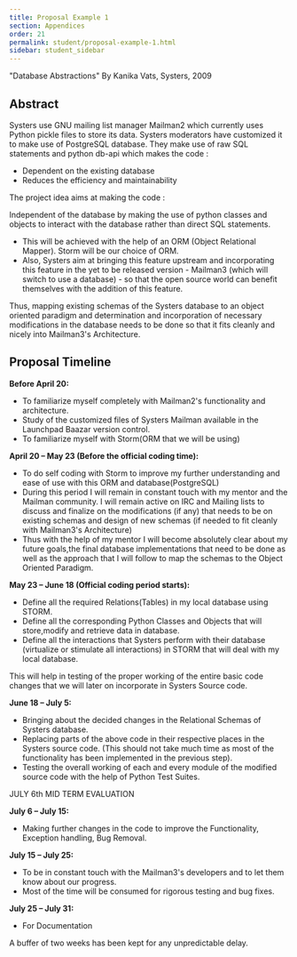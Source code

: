 ```yaml
---
title: Proposal Example 1
section: Appendices
order: 21
permalink: student/proposal-example-1.html
sidebar: student_sidebar
---
```


"Database Abstractions" By Kanika Vats, Systers, 2009


## Abstract

Systers use GNU mailing list manager Mailman2 which currently uses Python pickle files to store its data. Systers moderators have customized it to make use of PostgreSQL database. They make use of raw SQL statements and python db-api which makes the code :

*   Dependent on the existing database
*   Reduces the efficiency and maintainability

The project idea aims at making the code :

Independent of the database by making the use of python classes and objects to interact with the database rather than direct SQL statements.

*   This will be achieved with the help of an ORM (Object Relational Mapper). Storm will be our choice of ORM.
*   Also, Systers aim at bringing this feature upstream and incorporating this feature in the yet to be released version - Mailman3 (which will switch to use a database) - so that the open source world can benefit themselves with the addition of this feature.

Thus, mapping existing schemas of the Systers database to an object oriented paradigm and determination and incorporation of necessary modifications in the database needs to be done so that it fits cleanly and nicely into Mailman3's Architecture.


## Proposal Timeline

**Before April 20:**

*   To familiarize myself completely with Mailman2's functionality and architecture.
*   Study of the customized files of Systers Mailman available in the Launchpad Baazar version control.
*   To familiarize myself with Storm(ORM that we will be using)

**April 20 – May 23 (Before the official coding time):**

*   To do self coding with Storm to improve my further understanding and ease of use with this ORM and database(PostgreSQL)
*   During this period I will remain in constant touch with my mentor and the Mailman community. I will remain active on IRC and Mailing lists to discuss and finalize on the modifications (if any) that needs to be on existing schemas and design of new schemas (if needed to fit cleanly with Mailman3's Architecture)
*   Thus with the help of my mentor I will become absolutely clear about my future goals,the final database implementations that need to be done as well as the approach that I will follow to map the schemas to the Object Oriented Paradigm.

**May 23 – June 18 (Official coding period starts):**

*   Define all the required Relations(Tables) in my local database using STORM.
*   Define all the corresponding Python Classes and Objects that will store,modify and retrieve data in database.
*   Define all the interactions that Systers perform with their database (virtualize or stimulate all interactions) in STORM that will deal with my local database.

This will help in testing of the proper working of the entire basic code changes that we will later on incorporate in Systers Source code.

**June 18 – July 5:**

*   Bringing about the decided changes in the Relational Schemas of Systers database.
*   Replacing parts of the above code in their respective places in the Systers source code. (This should not take much time as most of the functionality has been implemented in the previous step).
*   Testing the overall working of each and every module of the modified source code with the help of Python Test Suites.

JULY 6th MID TERM EVALUATION

**July 6 – July 15:**

*   Making further changes in the code to improve the Functionality, Exception handling, Bug Removal.

**July 15 – July 25:**

*   To be in constant touch with the Mailman3's developers and to let them know about our progress.
*   Most of the time will be consumed for rigorous testing and bug fixes.

**July 25 – July 31:**

*   For Documentation

A buffer of two weeks has been kept for any unpredictable delay.


